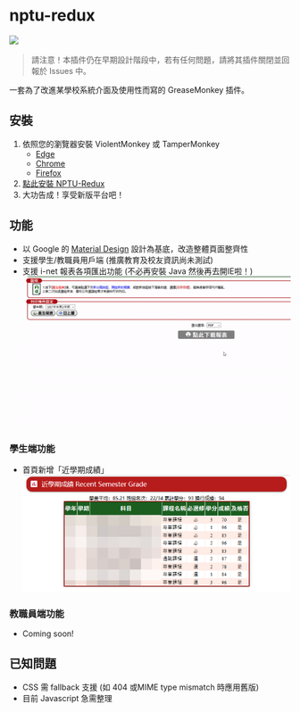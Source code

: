 # nptu-redux

[![](https://data.jsdelivr.com/v1/package/gh/mt-hack/nptu-redux/badge)](https://www.jsdelivr.com/package/gh/mt-hack/nptu-redux)

> 請注意！本插件仍在早期設計階段中，若有任何問題，請將其插件關閉並回報於 Issues 中。

一套為了改進某學校系統介面及使用性而寫的 GreaseMonkey 插件。

## 安裝

1. 依照您的瀏覽器安裝 ViolentMonkey 或 TamperMonkey
    * [Edge](https://www.microsoft.com/en-us/p/tampermonkey/9nblggh5162s)
    * [Chrome](https://chrome.google.com/webstore/detail/violentmonkey/jinjaccalgkegednnccohejagnlnfdag)
    * [Firefox](https://addons.mozilla.org/en-US/firefox/addon/violentmonkey/)
2. [點此安裝 NPTU-Redux](https://github.com/mt-hack/nptu-redux/raw/master/nptu-redux.user.js)
3. 大功告成！享受新版平台吧！

## 功能

* 以 Google 的 [Material Design](https://material.io) 設計為基底，改造整體頁面整齊性
* 支援學生/教職員用戶端 (推廣教育及校友資訊尚未測試)
* 支援 i-net 報表各項匯出功能 (不必再安裝 Java 然後再去開IE啦！)
![](assets/print-button.gif)

### 學生端功能

* 首頁新增「近學期成績」
![](assets/recent-grade.png)

### 教職員端功能

* Coming soon!

## 已知問題

* CSS 需 fallback 支援 (如 404 或MIME type mismatch 時應用舊版)
* 目前 Javascript 急需整理
